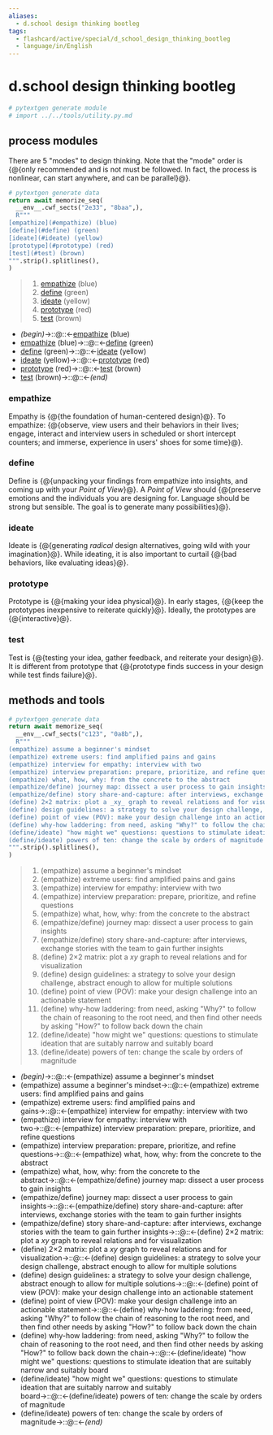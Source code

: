 ```yaml
---
aliases:
  - d.school design thinking bootleg
tags:
  - flashcard/active/special/d_school_design_thinking_bootleg
  - language/in/English
---
```


# d.school design thinking bootleg

```Python
# pytextgen generate module
# import ../../tools/utility.py.md
```

## process modules

There are 5 "modes" to design thinking. Note that the "mode" order is {@{only recommended and is not must be followed. In fact, the process is nonlinear, can start anywhere, and can be parallel}@}. <!--SR:!2024-12-03,180,310-->

```Python
# pytextgen generate data
return await memorize_seq(
  __env__.cwf_sects("2e33", "8baa",),
  R"""
[empathize](#empathize) (blue)
[define](#define) (green)
[ideate](#ideate) (yellow)
[prototype](#prototype) (red)
[test](#test) (brown)
""".strip().splitlines(),
)
```

<!--pytextgen generate section="2e33"--><!-- The following content is generated at 2024-03-12T21:10:03.104230+08:00. Any edits will be overridden! -->

> 1. [empathize](#empathize) (blue)
> 2. [define](#define) (green)
> 3. [ideate](#ideate) (yellow)
> 4. [prototype](#prototype) (red)
> 5. [test](#test) (brown)

<!--/pytextgen-->

<!--pytextgen generate section="8baa"--><!-- The following content is generated at 2024-03-12T21:10:03.124339+08:00. Any edits will be overridden! -->

- _(begin)_→::@::←[empathize](#empathize) (blue) <!--SR:!2026-03-03,511,310!2025-03-31,278,330-->
- [empathize](#empathize) (blue)→::@::←[define](#define) (green) <!--SR:!2025-04-15,239,270!2025-04-14,289,330-->
- [define](#define) (green)→::@::←[ideate](#ideate) (yellow) <!--SR:!2025-06-21,296,270!2025-11-05,352,250-->
- [ideate](#ideate) (yellow)→::@::←[prototype](#prototype) (red) <!--SR:!2025-07-26,324,290!2025-04-02,229,270-->
- [prototype](#prototype) (red)→::@::←[test](#test) (brown) <!--SR:!2025-05-31,286,290!2024-12-22,185,310-->
- [test](#test) (brown)→::@::←_(end)_ <!--SR:!2025-04-15,290,330!2025-02-02,234,330-->

<!--/pytextgen-->

### empathize

Empathy is {@{the foundation of human-centered design}@}. To empathize: {@{observe, view users and their behaviors in their lives; engage, interact and interview users in scheduled or short intercept counters; and immerse, experience in users' shoes for some time}@}. <!--SR:!2026-07-21,616,310!2025-06-05,259,250-->

### define

Define is {@{unpacking your findings from empathize into insights, and coming up with your _Point of View_}@}. A _Point of View_ should {@{preserve emotions and the individuals you are designing for. Language should be strong but sensible. The goal is to generate many possibilities}@}. <!--SR:!2026-03-31,492,270!2026-02-16,509,310-->

### ideate

Ideate is {@{generating _radical_ design alternatives, going wild with your imagination}@}. While ideating, it is also important to curtail {@{bad behaviors, like evaluating ideas}@}. <!--SR:!2026-03-25,490,270!2026-12-01,741,330-->

### prototype

Prototype is {@{making your idea physical}@}. In early stages, {@{keep the prototypes inexpensive to reiterate quickly}@}. Ideally, the prototypes are {@{interactive}@}. <!--SR:!2025-01-06,176,270!2025-08-16,335,290!2025-03-01,256,330-->

### test

Test is {@{testing your idea, gather feedback, and reiterate your design}@}. It is different from prototype that {@{prototype finds success in your design while test finds failure}@}. <!--SR:!2027-01-20,781,330!2025-02-23,229,290-->

## methods and tools

```Python
# pytextgen generate data
return await memorize_seq(
  __env__.cwf_sects("c123", "0a8b",),
  R"""
(empathize) assume a beginner's mindset
(empathize) extreme users: find amplified pains and gains
(empathize) interview for empathy: interview with two
(empathize) interview preparation: prepare, prioritize, and refine questions
(empathize) what, how, why: from the concrete to the abstract
(empathize/define) journey map: dissect a user process to gain insights
(empathize/define) story share-and-capture: after interviews, exchange stories with the team to gain further insights
(define) 2×2 matrix: plot a _xy_ graph to reveal relations and for visualization
(define) design guidelines: a strategy to solve your design challenge, abstract enough to allow for multiple solutions
(define) point of view (POV): make your design challenge into an actionable statement
(define) why-how laddering: from need, asking "Why?" to follow the chain of reasoning to the root need, and then find other needs by asking "How?" to follow back down the chain
(define/ideate) "how might we" questions: questions to stimulate ideation that are suitably narrow and suitably board
(define/ideate) powers of ten: change the scale by orders of magnitude
""".strip().splitlines(),
)
```

<!--pytextgen generate section="c123"--><!-- The following content is generated at 2024-03-22T20:40:48.750307+08:00. Any edits will be overridden! -->

> 1. (empathize) assume a beginner's mindset
> 2. (empathize) extreme users: find amplified pains and gains
> 3. (empathize) interview for empathy: interview with two
> 4. (empathize) interview preparation: prepare, prioritize, and refine questions
> 5. (empathize) what, how, why: from the concrete to the abstract
> 6. (empathize/define) journey map: dissect a user process to gain insights
> 7. (empathize/define) story share-and-capture: after interviews, exchange stories with the team to gain further insights
> 8. (define) 2×2 matrix: plot a _xy_ graph to reveal relations and for visualization
> 9. (define) design guidelines: a strategy to solve your design challenge, abstract enough to allow for multiple solutions
> 10. (define) point of view (POV): make your design challenge into an actionable statement
> 11. (define) why-how laddering: from need, asking "Why?" to follow the chain of reasoning to the root need, and then find other needs by asking "How?" to follow back down the chain
> 12. (define/ideate) "how might we" questions: questions to stimulate ideation that are suitably narrow and suitably board
> 13. (define/ideate) powers of ten: change the scale by orders of magnitude

<!--/pytextgen-->

<!--pytextgen generate section="0a8b"--><!-- The following content is generated at 2024-03-22T20:40:48.789313+08:00. Any edits will be overridden! -->

- _(begin)_→::@::←(empathize) assume a beginner's mindset <!--SR:!2025-02-11,199,270!2025-04-10,286,330-->
- (empathize) assume a beginner's mindset→::@::←(empathize) extreme users: find amplified pains and gains <!--SR:!2025-02-02,221,290!2026-03-13,502,310-->
- (empathize) extreme users: find amplified pains and gains→::@::←(empathize) interview for empathy: interview with two <!--SR:!2025-03-19,219,270!2025-02-05,147,250-->
- (empathize) interview for empathy: interview with two→::@::←(empathize) interview preparation: prepare, prioritize, and refine questions <!--SR:!2025-10-03,349,270!2025-04-05,282,330-->
- (empathize) interview preparation: prepare, prioritize, and refine questions→::@::←(empathize) what, how, why: from the concrete to the abstract <!--SR:!2024-12-03,38,130!2025-03-06,163,210-->
- (empathize) what, how, why: from the concrete to the abstract→::@::←(empathize/define) journey map: dissect a user process to gain insights <!--SR:!2024-12-06,12,130!2025-01-17,90,190-->
- (empathize/define) journey map: dissect a user process to gain insights→::@::←(empathize/define) story share-and-capture: after interviews, exchange stories with the team to gain further insights <!--SR:!2025-05-15,259,250!2025-10-19,322,230-->
- (empathize/define) story share-and-capture: after interviews, exchange stories with the team to gain further insights→::@::←(define) 2×2 matrix: plot a _xy_ graph to reveal relations and for visualization <!--SR:!2024-12-28,43,150!2024-12-04,11,130-->
- (define) 2×2 matrix: plot a _xy_ graph to reveal relations and for visualization→::@::←(define) design guidelines: a strategy to solve your design challenge, abstract enough to allow for multiple solutions <!--SR:!2025-07-28,329,270!2024-12-28,51,130-->
- (define) design guidelines: a strategy to solve your design challenge, abstract enough to allow for multiple solutions→::@::←(define) point of view (POV): make your design challenge into an actionable statement <!--SR:!2025-03-04,183,230!2025-02-24,172,210-->
- (define) point of view (POV): make your design challenge into an actionable statement→::@::←(define) why-how laddering: from need, asking "Why?" to follow the chain of reasoning to the root need, and then find other needs by asking "How?" to follow back down the chain <!--SR:!2024-12-03,47,130!2025-01-30,84,190-->
- (define) why-how laddering: from need, asking "Why?" to follow the chain of reasoning to the root need, and then find other needs by asking "How?" to follow back down the chain→::@::←(define/ideate) "how might we" questions: questions to stimulate ideation that are suitably narrow and suitably board <!--SR:!2024-12-21,28,130!2025-08-05,250,210-->
- (define/ideate) "how might we" questions: questions to stimulate ideation that are suitably narrow and suitably board→::@::←(define/ideate) powers of ten: change the scale by orders of magnitude <!--SR:!2024-12-16,54,150!2024-12-03,105,190-->
- (define/ideate) powers of ten: change the scale by orders of magnitude→::@::←_(end)_ <!--SR:!2026-06-06,604,330!2025-05-01,250,270-->

<!--/pytextgen-->
